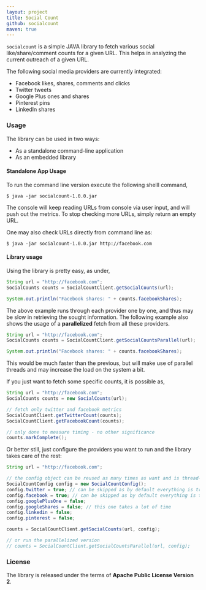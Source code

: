 ```yaml
---
layout: project
title: Social Count
github: socialcount
maven: true
---
```


`socialcount` is a simple JAVA library to fetch various social like/share/comment counts for a 
given URL. This helps in analyzing the current outreach of a given URL.

The following social media providers are currently integrated:

* Facebook likes, shares, comments and clicks
* Twitter tweets
* Google Plus ones and shares
* Pinterest pins
* LinkedIn shares

### Usage

The library can be used in two ways:

* As a standalone command-line application
* As an embedded library

#### Standalone App Usage

To run the command line version execute the following shelll command,

```
$ java -jar socialcount-1.0.0.jar
```

The console will keep reading URLs from console via user input, and will push out the metrics. To
stop checking more URLs, simply return an empty URL.

One may also check URLs directly from command line as:

```
$ java -jar socialcount-1.0.0.jar http://facebook.com
```

#### Library usage

Using the library is pretty easy, as under,

```java
String url = "http://facebook.com";
SocialCounts counts = SocialCountClient.getSocialCounts(url);

System.out.println("Facebook shares: " + counts.facebookShares);
```

The above example runs through each provider one by one, and thus may be slow in retrieving the 
sought information. The following example also shows the usage of a **parallelized** fetch from
all these providers.

```java
String url = "http://facebook.com";
SocialCounts counts = SocialCountClient.getSocialCountsParallel(url);

System.out.println("Facebook shares: " + counts.facebookShares);
```

This would be much faster than the previous, but will make use of parallel threads and may increase
the load on the system a bit.

If you just want to fetch some specific counts, it is possible as,

```java
String url = "http://facebook.com";
SocialCounts counts = new SocialCounts(url);

// fetch only twitter and facebook metrics
SocialCountClient.getTwitterCount(counts);
SocialCountClient.getFacebookCount(counts);

// only done to measure timing - no other significance
counts.markComplete();
```

Or better still, just configure the providers you want to run and the library takes care of the rest:

```java
String url = "http://facebook.com";

// the config object can be reused as many times as want and is thread-safe
SocialCountConfig config = new SocialCountConfig();
config.twitter = true; // can be skipped as by default everything is true
config.facebook = true; // can be skipped as by default everything is true
config.googlePlusOne = false;
config.googleShares = false; // this one takes a lot of time
config.linkedin = false;
config.pinterest = false;

counts = SocialCountClient.getSocialCounts(url, config);

// or run the parallelized version
// counts = SocialCountClient.getSocialCountsParallel(url, config);
```

### License

The library is released under the terms of **Apache Public License Version 2**.
